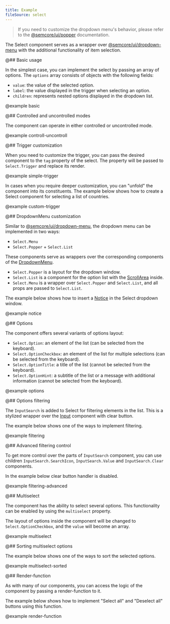 ```yaml
---
title: Example
fileSource: select
---
```


> If you need to customize the dropdown menu's behavior, please refer to the [@semcore/ui/popper](/utils/popper/) documentation.

The Select component serves as a wrapper over [@semcore/ui/dropdown-menu](/components/dropdown-menu) with the additional functionality of item selection.

@## Basic usage

In the simplest case, you can implement the select by passing an array of options. The `options` array consists of objects with the following fields:

- `value`: the value of the selected option.
- `label`: the value displayed in the trigger when selecting an option.
- `children`: represents nested options displayed in the dropdown list.

@example basic

@## Controlled and uncontrolled modes

The component can operate in either controlled or uncontrolled mode.

@example controll-uncontroll

@## Trigger customization

When you need to customize the trigger, you can pass the desired component to the `tag` property of the select. The property will be passed to `Select.Trigger` and replace its render.

@example simple-trigger

In cases when you require deeper customization, you can "unfold" the component into its constituents. The example below shows how to create a Select component for selecting a list of countries.

@example custom-trigger

@## DropdownMenu customization

Similar to [@semcore/ui/dropdown-menu](/components/dropdown-menu), the dropdown menu can be implemented in two ways:

- `Select.Menu`
- `Select.Popper` + `Select.List`

These components serve as wrappers over the corresponding components of the [DropdownMenu](/components/dropdown-menu).

- `Select.Popper` is a layout for the dropdown window.
- `Select.List` is a component for the option list with the [ScrollArea](/components/scroll-area/) inside.
- `Select.Menu` is a wrapper over `Select.Popper` and `Select.List`, and all props are passed to `Select.List`.

The example below shows how to insert a [Notice](/components/notice/) in the Select dropdown window.

@example notice

@## Options

The component offers several variants of options layout:

- `Select.Option`: an element of the list (can be selected from the keyboard).
- `Select.OptionCheckbox`: an element of the list for multiple selections (can be selected from the keyboard).
- `Select.OptionTitle`: a title of the list (cannot be selected from the keyboard).
- `Select.OptionHint`: a subtitle of the list or a message with additional information (cannot be selected from the keyboard).

@example options

@## Options filtering

The `InputSearch` is added to Select for filtering elements in the list. This is a stylized wrapper over the [Input](/components/input/) component with clear button.

The example below shows one of the ways to implement filtering.

@example filtering

@## Advanced filtering control

To get more control over the parts of `InputSearch` component, you can use children `InputSearch.SearchIcon`, `InputSearch.Value` and `InputSearch.Clear` components.

In the example below clear button handler is disabled.

@example filtering-advanced

@## Multiselect

The component has the ability to select several options. This functionality can be enabled by using the `multiselect` property.

The layout of options inside the component will be changed to `Select.OptionCheckbox`, and the `value` will become an array.

@example multiselect

@## Sorting multiselect options

The example below shows one of the ways to sort the selected options.

@example multiselect-sorted

@## Render-function

As with many of our components, you can access the logic of the component by passing a render-function to it.

The example below shows how to implement "Select all" and "Deselect all" buttons using this function.

@example render-function
